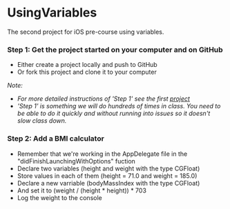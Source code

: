 UsingVariables
==============

The second project for iOS pre-course using variables.

### Step 1: Get the project started on your computer and on GitHub
- Either create a project locally and push to GitHub
- Or fork this project and clone it to your computer

*Note:*
- *For more detailed instructions of 'Step 1' see the first [project](https://github.com/DevMountain/AGoodStart.git)*
- *'Step 1' is something we will do hundreds of times in class. You need to be able to do it quickly and without running into issues so it doesn't slow class down.*


### Step 2: Add a BMI calculator
- Remember that we're working in the AppDelegate file in the "didFinishLaunchingWithOptions" fuction
- Declare two variables (height and weight with the type CGFloat)
- Store values in each of them (height = 71.0 and weight = 185.0)
- Declare a new varriable (bodyMassIndex with the type CGFloat)
- And set it to (weight / (height * height)) * 703
- Log the weight to the console
